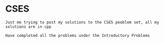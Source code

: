 # CSES

`Just me trying to post my solutions to the CSES peoblem set, all my solutions are in cpp`

`Have completed all the problems under the Introductory Problems`
